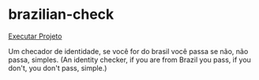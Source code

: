 # brazilian-check

<a href="https://ricardocamarinha.github.io/SimpleProjects/brazilian-check/index.html"> Executar Projeto </a>


Um checador de identidade, se você for do brasil você passa se não, não passa, simples. (An identity checker, if you are from Brazil you pass, if you don't, you don't pass, simple.)
